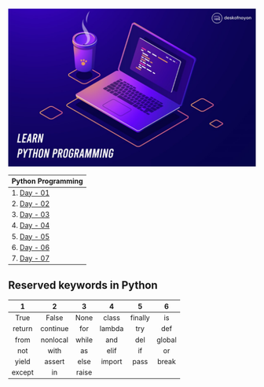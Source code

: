 [![Cover Image](assets/cover.jpg)](https://noyonalways.github.io/python-by-phitron/)



| Python Programming                                    |
| ----------------------------------------------------- |
| 1. [Day - 01 ](./Day_1/learning_outcomes.md#day---01) |
| 2. [Day - 02 ](./Day_2/learning_outcomes.md#day---02) |
| 3. [Day - 03 ](./Day_3/learning_outcomes.md#day---03) |
| 4. [Day - 04 ](./Day_4/learning_outcomes.md#day---04) |
| 5. [Day - 05 ](./Day_5/learning_outcomes.md#day---05) |
| 6. [Day - 06 ](./Day_6/learning_outcomes.md#day---06) |
| 7. [Day - 07 ](./Day_7/learning_outcomes.md#day---07) |
 

## Reserved keywords in Python

|    1   	|     2    	|   3   	|    4   	|    5    	|    6   	|
|:------:	|:--------:	|:-----:	|:------:	|:-------:	|:------:	|
|  True  	|   False  	|  None 	|  class 	| finally 	|   is   	|
| return 	| continue 	|  for  	| lambda 	|   try   	|   def  	|
|  from  	| nonlocal 	| while 	|   and  	|   del   	| global 	|
|   not  	|   with   	|   as  	|  elif  	|    if   	|   or   	|
|  yield 	|  assert  	|  else 	| import 	|   pass  	|  break 	|
| except 	|    in    	| raise 	|        	|         	|        	|
